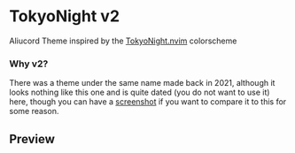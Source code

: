 # TokyoNight v2
Aliucord Theme inspired by the [TokyoNight.nvim](https://github.com/folke/tokyonight.nvim) colorscheme

### Why v2?
There was a theme under the same name made back in 2021, although it looks nothing like this one and is quite dated (you do not want to use it)
here, though you can have a [screenshot](https://files.catbox.moe/4g977d.png)
if you want to compare it to this for some reason.

## Preview
